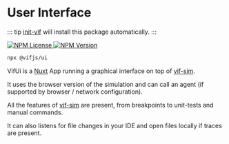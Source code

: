 ﻿# User Interface

::: tip
[init-vif](/en/install/install) will install this package automatically.
:::

<a href="https://www.npmjs.com/package/@vifjs/ui" target="_blank" class="flex flex-row gap-2 w-max">
    <img crossorigin="anonymous" alt="NPM License" src="https://img.shields.io/npm/l/@vifjs/ui">
    <img crossorigin="anonymous" alt="NPM Version" src="https://img.shields.io/npm/v/@vifjs/ui">
</a>


```sh [npx]
npx @vifjs/ui
```

VifUi is a [Nuxt](https://nuxt.com/) App running a graphical interface on top of [vif-sim](/en/simulation/introduction).

It uses the browser version of the simulation and can call an agent (if supported by browser / network configuration).

All the features of [vif-sim](/en/simulation/introduction) are present, from breakpoints to unit-tests and manual commands.

It can also listens for file changes in your IDE and open files locally if traces are present.